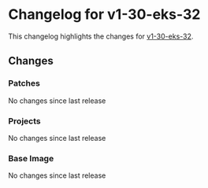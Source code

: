 # Changelog for v1-30-eks-32

This changelog highlights the changes for [v1-30-eks-32](https://github.com/aws/eks-distro/tree/v1-30-eks-32).

## Changes

### Patches
No changes since last release

### Projects
No changes since last release

### Base Image
No changes since last release

